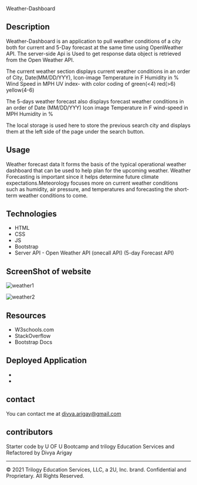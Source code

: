 Weather-Dashboard

## Description
Weather-Dashboard is an application to pull weather conditions of a city both for current and 5-Day forecast at the same time using OpenWeather API.
The server-side Api is Used to get response data object is retrieved from the Open Weather API.

The current weather section displays current weather conditions in an order of
City, Date(MM/DD/YYY), Icon-image
Temperature in F
Humidity in %
Wind Speed in MPH
UV index- with color coding of green(<4) red(>6) yellow(4-6)

The 5-days weather forecast also displays forecast weather conditions in an order of 
Date (MM/DD/YYY)
Icon image
Temperature in F
wind-speed in MPH
Humidity in %

The local storage is used here to store the previous search city and displays them at the left side of the page under the search button.

## Usage
Weather forecast data
It forms the basis of the typical operational weather dashboard that can be used to help plan for the upcoming weather. Weather Forecasting is important since it helps determine future climate expectations.Meteorology focuses more on current weather conditions such as humidity, air pressure, and temperatures and forecasting the short-term weather conditions to come.

## Technologies
- HTML
- CSS
- JS
- Bootstrap
- Server API - Open Weather API (onecall API) (5-day Forecast API)


## ScreenShot of website

![weather1](https://user-images.githubusercontent.com/94805706/151736769-348ea25c-b4a6-4318-8f6b-d431070637a1.jpeg)

![weather2](https://user-images.githubusercontent.com/94805706/151736776-de096cfe-57b8-4a20-aada-708b9a30d947.jpeg)

## Resources
- W3schools.com
- StackOverflow
- Bootstrap Docs

## Deployed Application
-
-

## contact
You can contact me at divya.arigay@gmail.com

## contributors
Starter code by U OF U Bootcamp and trilogy Education Services and Refactored by Divya Arigay

- - -
© 2021 Trilogy Education Services, LLC, a 2U, Inc. brand. Confidential and Proprietary. All Rights Reserved.
